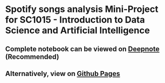 # Spotify songs analysis Mini-Project for SC1015 - Introduction to Data Science and Artificial Intelligence

## Complete notebook can be viewed on [Deepnote](https://deepnote.com/@sharpwoofer/Spotify-Song-fbb651de-0180-4974-bf12-6b77f183dd37) (Recommended)
## Alternatively, view on [Github Pages](https://sharpwoofer.github.io/spotify-song-popularity/)
